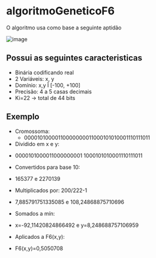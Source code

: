 # algoritmoGeneticoF6

O algoritmo usa como base a seguinte aptidão

![image](https://user-images.githubusercontent.com/48679801/181824678-723899ef-67a6-4e3d-87ab-860f6b23d710.png)

## Possui as seguintes caracteristicas
* Binária codificando real
* 2 Variáveis: x, y
* Domínio: x,y Î [-100, +100]
* Precisão: 4 a 5 casas decimais
* Ki=22 -> total de 44 bits

## Exemplo
* Cromossoma:
  - 00001010000110000000011000101010001110111011
* Dividido em x e y:
 - 0000101000011000000001 1000101010001110111011
* Convertidos para base 10:
 - 165377 e 2270139
* Multiplicados por: 200/222-1
 - 7,885791751335085 e 108,24868875710696
* Somados a mín:
 - x=-92,11420824866492 e y=8,248688757106959
* Aplicados a F6(x,y):
 - F6(x,y)=0,5050708
